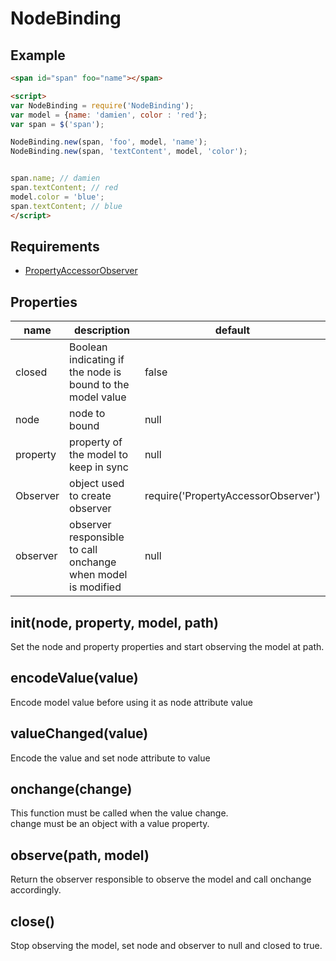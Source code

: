 NodeBinding
=====================

## Example

```html
<span id="span" foo="name"></span>

<script>
var NodeBinding = require('NodeBinding');
var model = {name: 'damien', color : 'red'};
var span = $('span');

NodeBinding.new(span, 'foo', model, 'name');
NodeBinding.new(span, 'textContent', model, 'color');


span.name; // damien
span.textContent; // red
model.color = 'blue';
span.textContent; // blue
</script>
```

## Requirements

- [PropertyAccessorObserver](https://github.com/dmail/nodesite/tree/master/app/node_modules/PropertyAccessorObserver)

## Properties

name | description | default
---- | ----------- | --------------
closed | Boolean indicating if the node is bound to the model value  | false
node | node to bound | null
property | property of the model to keep in sync | null
Observer | object used to create observer | require('PropertyAccessorObserver')
observer | observer responsible to call onchange when model is modified | null

## init(node, property, model, path)

Set the node and property properties and start observing the model at path.

## encodeValue(value)

Encode model value before using it as node attribute value

## valueChanged(value)

Encode the value and set node attribute to value

## onchange(change)

This function must be called when the value change.  
change must be an object with a value property.

## observe(path, model)

Return the observer responsible to observe the model and call onchange accordingly.

## close()

Stop observing the model, set node and observer to null and closed to true.
